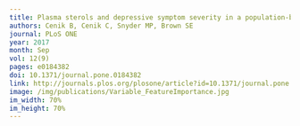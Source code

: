 ```yaml
---
title: Plasma sterols and depressive symptom severity in a population-based cohort
authors: Cenik B, Cenik C, Snyder MP, Brown SE
journal: PLoS ONE
year: 2017
month: Sep
vol: 12(9)
pages: e0184382
doi: 10.1371/journal.pone.0184382
link: http://journals.plos.org/plosone/article?id=10.1371/journal.pone.0184382
image: /img/publications/Variable_FeatureImportance.jpg
im_width: 70%
im_height: 70%
---
```

